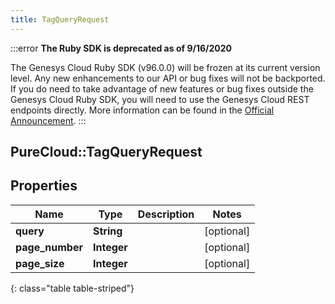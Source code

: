 ```yaml
---
title: TagQueryRequest
---
```


:::error
**The Ruby SDK is deprecated as of 9/16/2020**

The Genesys Cloud Ruby SDK (v96.0.0) will be frozen at its current version level. Any new enhancements to our API or bug fixes will not be backported. If you do need to take advantage of new features or bug fixes outside the Genesys Cloud Ruby SDK, you will need to use the Genesys Cloud REST endpoints directly. More information can be found in the [Official Announcement](https://developer.mypurecloud.com/forum/t/announcement-genesys-cloud-ruby-sdk-end-of-life/8850).
:::


## PureCloud::TagQueryRequest

## Properties

|Name | Type | Description | Notes|
|------------ | ------------- | ------------- | -------------|
| **query** | **String** |  | [optional] |
| **page_number** | **Integer** |  | [optional] |
| **page_size** | **Integer** |  | [optional] |
{: class="table table-striped"}


